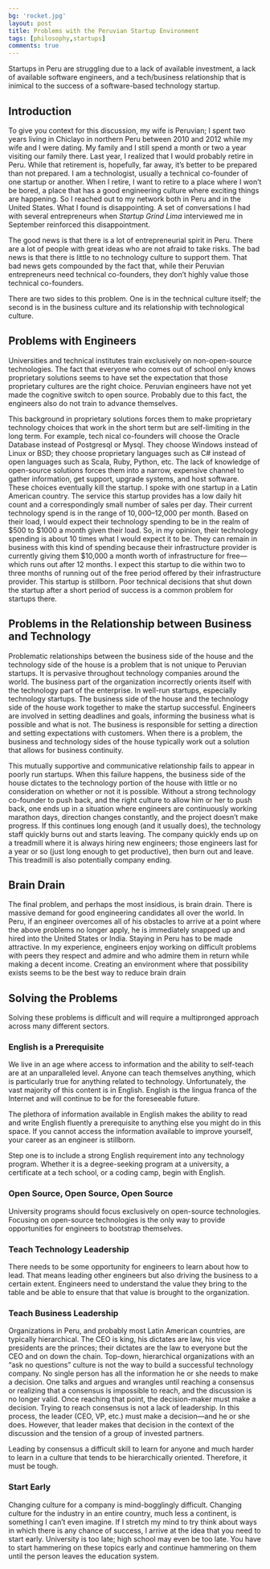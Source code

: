 ```yaml
---
bg: 'rocket.jpg'
layout: post
title: Problems with the Peruvian Startup Environment
tags: [philosophy,startups]
comments: true
---
```

Startups in Peru are struggling due to a lack of available investment,
a lack of available software engineers, and a tech/business
relationship that is inimical to the success of a software-based
technology startup.

## Introduction

To give you context for this discussion, my wife is Peruvian; I spent
two years living in Chiclayo in northern Peru between 2010 and 2012
while my wife and I were dating. My family and I still spend a month
or two a year visiting our family there. Last year, I realized that I
would probably retire in Peru. While that retirement is, hopefully,
far away, it’s better to be prepared than not prepared. I am a
technologist, usually a technical co-founder of one startup or
another. When I retire, I want to retire to a place where I won’t be
bored, a place that has a good engineering culture where exciting
things are happening. So I reached out to my network both in Peru and
in the United States. What I found is disappointing. A set of
conversations I had with several entrepreneurs when _Startup Grind
Lima_ interviewed me in September reinforced this disappointment.

The good news is that there is a lot of entrepreneurial spirit in
Peru. There are a lot of people with great ideas who are not afraid to
take risks. The bad news is that there is little to no technology
culture to support them. That bad news gets compounded by the fact
that, while their Peruvian entrepreneurs need technical co-founders,
they don’t highly value those technical co-founders.

There are two sides to this problem. One is in the technical culture
itself; the second is in the business culture and its relationship
with technological culture.

## Problems with Engineers

Universities and technical institutes train exclusively on
non-open-source technologies. The fact that everyone who comes out of
school only knows proprietary solutions seems to have set the
expectation that those proprietary cultures are the right
choice. Peruvian engineers have not yet made the cognitive switch to
open source. Probably due to this fact, the engineers also do not
train to advance themselves.

This background in proprietary solutions forces them to make
proprietary technology choices that work in the short term but are
self-limiting in the long term. For example, tech nical co-founders
will choose the Oracle Database instead of Postgresql or Mysql. They
choose Windows instead of Linux or BSD; they choose proprietary
languages such as C# instead of open languages such as Scala, Ruby,
Python, etc. The lack of knowledge of open-source solutions forces
them into a narrow, expensive channel to gather information, get
support, upgrade systems, and host software. These choices eventually
kill the startup. I spoke with one startup in a Latin American
country. The service this startup provides has a low daily hit count
and a correspondingly small number of sales per day. Their current
technology spend is in the range of $10,000–$12,000 per month. Based
on their load, I would expect their technology spending to be in the
realm of $500 to $1000 a month given their load. So, in my opinion,
their technology spending is about 10 times what I would expect it to
be. They can remain in business with this kind of spending because
their infrastructure provider is currently giving them $10,000 a month
worth of infrastructure for free—which runs out after 12 months. I
expect this startup to die within two to three months of running out
of the free period offered by their infrastructure provider. This
startup is stillborn. Poor technical decisions that shut down the
startup after a short period of success is a common problem for
startups there.


## Problems in the Relationship between Business and Technology

Problematic relationships between the business side of the house and
the technology side of the house is a problem that is not unique to
Peruvian startups. It is pervasive throughout technology companies
around the world. The business part of the organization incorrectly
orients itself with the technology part of the enterprise. In well-run
startups, especially technology startups. The business side of the
house and the technology side of the house work together to make the
startup successful. Engineers are involved in setting deadlines and
goals, informing the business what is possible and what is not. The
business is responsible for setting a direction and setting
expectations with customers. When there is a problem, the business and
technology sides of the house typically work out a solution that
allows for business continuity.

This mutually supportive and communicative relationship fails to
appear in poorly run startups. When this failure happens, the business
side of the house dictates to the technology portion of the house with
little or no consideration on whether or not it is possible. Without a
strong technology co-founder to push back, and the right culture to
allow him or her to push back, one ends up in a situation where
engineers are continuously working marathon days, direction changes
constantly, and the project doesn’t make progress. If this continues
long enough (and it usually does), the technology staff quickly burns
out and starts leaving. The company quickly ends up on a treadmill
where it is always hiring new engineers; those engineers last for a
year or so (just long enough to get productive), then burn out and
leave. This treadmill is also potentially company ending.

## Brain Drain

The final problem, and perhaps the most insidious, is brain
drain. There is massive demand for good engineering candidates all
over the world. In Peru, if an engineer overcomes all of his obstacles
to arrive at a point where the above problems no longer apply, he is
immediately snapped up and hired into the United States or
India. Staying in Peru has to be made attractive. In my experience,
engineers enjoy working on difficult problems with peers they respect
and admire and who admire them in return while making a decent
income. Creating an environment where that possibility exists seems to
be the best way to reduce brain drain

## Solving the Problems

Solving these problems is difficult and will require a multipronged
approach across many different sectors.

### English is a Prerequisite

We live in an age where access to information and the ability to
self-teach are at an unparalleled level. Anyone can teach themselves
anything, which is particularly true for anything related to
technology. Unfortunately, the vast majority of this content is in
English. English is the lingua franca of the Internet and will
continue to be for the foreseeable future.

The plethora of information available in English makes the ability to
read and write English fluently a prerequisite to anything else you
might do in this space. If you cannot access the information available
to improve yourself, your career as an engineer is stillborn.

Step one is to include a strong English requirement into any
technology program. Whether it is a degree-seeking program at a
university, a certificate at a tech school, or a coding camp, begin
with English.

### Open Source, Open Source, Open Source

University programs should focus exclusively on open-source
technologies. Focusing on open-source technologies is the only way to
provide opportunities for engineers to bootstrap themselves.

### Teach Technology Leadership

There needs to be some opportunity for engineers to learn about how to
lead. That means leading other engineers but also driving the business
to a certain extent. Engineers need to understand the value they bring
to the table and be able to ensure that that value is brought to the
organization.

### Teach Business Leadership

Organizations in Peru, and probably most Latin American countries, are
typically hierarchical. The CEO is king, his dictates are law, his
vice presidents are the princes; their dictates are the law to
everyone but the CEO and on down the chain. Top-down, hierarchical
organizations with an “ask no questions” culture is not the way to
build a successful technology company. No single person has all the
information he or she needs to make a decision. One talks and argues
and wrangles until reaching a consensus or realizing that a consensus
is impossible to reach, and the discussion is no longer valid. Once
reaching that point, the decision-maker must make a decision. Trying
to reach consensus is not a lack of leadership. In this process, the
leader (CEO, VP, etc.) must make a decision—and he or she
does. However, that leader makes that decision in the context of the
discussion and the tension of a group of invested partners.

Leading by consensus a difficult skill to learn for anyone and much
harder to learn in a culture that tends to be hierarchically
oriented. Therefore, it must be tough.

### Start Early

Changing culture for a company is mind-bogglingly difficult. Changing
culture for the industry in an entire country, much less a continent,
is something I can’t even imagine. If I stretch my mind to try think
about ways in which there is any chance of success, I arrive at the
idea that you need to start early. University is too late; high school
may even be too late. You have to start hammering on these topics
early and continue hammering on them until the person leaves the
education system.
